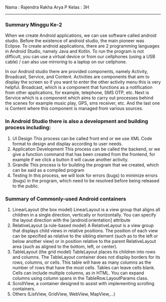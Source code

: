 Nama  : Rajendra Rakha Arya P
Kelas : 3H

---

### Summary Minggu Ke-2

When we create Android applications, we can use software called android studio.
Before the existence of android studio, the main pioneer was Eclipse.
To create android applications, there are 2 programming languages ​​in Android Studio, namely Java and Kotlin.
To run the program is not difficult, you can use a virtual device or from our cellphones
(using a USB cable) / can also use mirroring to a laptop on our cellphone.

In our Android studio there are provided components, namely Activity, Broadcast, Service, and Content.
Activities are components that aim to display the screen so if you want to enter the other activity menu this is very helpful.
Broadcast, which is a component that functions as a notification from other applications, for example, telephone, SMS OTP, etc.
Next is Service which is a component which aims to carry out processes behind the scenes for example music play, GPS, sms receiver, etc.
And the last one is Content where this component is managed from various sources.

### In Android Studio there is also a development and building process including:

1. UI Design This process can be called front end or we use XML Code format to design and display according to user needs.
2. Application Development This process can be called the backend, or we give a function command that has been created from the frontend, for example if we click a button it will cause another activity.
3. Grandle This process is for building the program that we created, which can be said as a compiled program
4. Testing In this process, we will look for errors (bugs) to minimize errors (bugs) in the program, which need to be resolved before being released to the public.

### Summary of Commonly-used Android containers

1. LinearLayout (the box model) LinearLayout is a view group that aligns all children in a single direction, vertically or horizontally. You can specify the layout direction with the [android:orientation] attribute
2. RelativeLayout (a rule-based model) A RelativeLayout is a view group that displays child views in relative positions. The position of each view can be specified as relative to the sibling element (such as to the left or below another view) or in position relative to the parent RelativeLayout area (such as aligned to the bottom, left, or center).
3. TableLayout (the grid model) TableLayout places its children into rows and columns. The TableLayout container does not display borders for its rows, columns, or cells. This table will have as many columns as the number of rows that have the most cells. Tables can leave cells blank. Cells can include multiple columns, as in HTML. You can expand columns using column spans in the TableRow.LayoutParams class.
4. ScrollView, a container designed to assist with implementing scrolling containers.
5. Others (ListView, GridView, WebView, MapView,…)